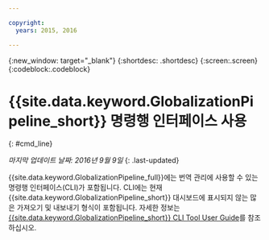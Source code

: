 ```yaml
---

copyright:
  years: 2015, 2016

---
```


{:new_window: target="_blank"}
{:shortdesc: .shortdesc}
{:screen:.screen}
{:codeblock:.codeblock}

# {{site.data.keyword.GlobalizationPipeline_short}} 명령행 인터페이스 사용
{: #cmd_line}

*마지막 업데이트 날짜: 2016년 9월 9일*
{: .last-updated}

{{site.data.keyword.GlobalizationPipeline_full}}에는 번역 관리에 사용할 수 있는 명령행 인터페이스(CLI)가 포함됩니다. CLI에는 현재 {{site.data.keyword.GlobalizationPipeline_short}} 대시보드에 표시되지 않는 많은 가져오기 및 내보내기 형식이 포함됩니다. 자세한 정보는 [{{site.data.keyword.GlobalizationPipeline_short}} CLI Tool User Guide](https://github.com/IBM-Bluemix/gp-java-tools/blob/master/gp-cli.md)를 참조하십시오.
